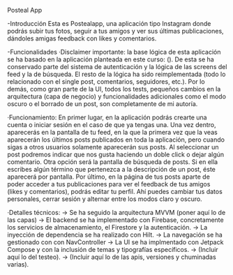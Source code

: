 Posteal App

-Introducción
Esta es Postealapp, una aplicación tipo Instagram donde podrás subir tus fotos, seguir a tus amigos y ver sus últimas publicaciones, dándoles amigas feedback con likes y comentarios.

-Funcionalidades 
   ·Disclaimer importante: la base lógica de esta aplicación se ha basado en la aplicación planteada en este curso: (). De esta se ha conservado parte del sistema de autenticación y la lógica de las screens del feed y la de búsqueda. El resto de la lógica ha sido reimplementada (todo lo relacionado con el single post, comentarios, seguidores, etc.). Por lo demás, como gran parte de la UI, todos los tests, pequeños cambios en la arquitectura (capa de negocio) y funcionalidades adicionales como el modo oscuro o el borrado de un post, son completamente de mi autoría.

   ·Funcionamiento: 
   En primer lugar, en la aplicación podrás crearte una cuenta o iniciar sesión en el caso de que ya tengas una. Una vez dentro, aparecerás en la pantalla de tu feed, en la que la primera vez que la veas aparecerán los últimos posts publicados en toda la aplicación, pero cuando sigas a otros usuarios solamente aparecerán sus posts.
   Al seleccionar un post podremos indicar que nos gusta haciendo un doble click o dejar algún comentario.
   Otra opción será la pantalla de búsqueda de posts. Si en ella escribes algún término que pertenezca a la descripción de un post, éste aparecerá por pantalla.
   Por último, en la página de tus posts aparte de poder acceder a tus publicaciones para ver el feedback de tus amigos (likes y comentarios), podrás editar tu perfil. Ahí puedes cambiar tus datos personales, cerrar sesión y alternar entre los modos claro y oscuro.

   ·Detalles técnicos:
   -> Se ha seguido la arquitectura MVVM (poner aquí lo de las capas)
   -> El backend se ha implementado con Firebase, concretamente los servicios de almacenamiento, el Firestore y la autenticación.
   -> La inyección de dependencia se ha realizado con Hilt.
   -> La navegación se ha gestionado con con NavController
   -> La UI se ha implmentado con Jetpack Compose y con la inclusión de temas y tipografías específicos.
   -> (Incluir aquí lo del testeo).
   -> (Incluir aquí lo de las apis, versiones y chuminadas varias).
   
